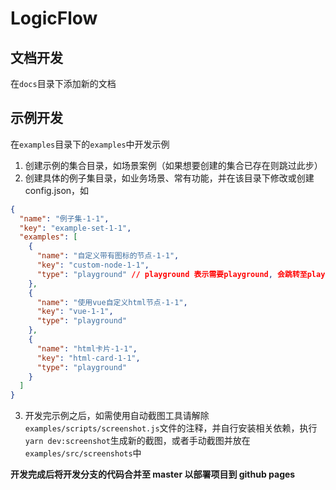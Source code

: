 # LogicFlow

## 文档开发

在`docs`目录下添加新的文档

## 示例开发

在`examples`目录下的`examples`中开发示例

1. 创建示例的集合目录，如场景案例（如果想要创建的集合已存在则跳过此步）
2. 创建具体的例子集目录，如业务场景、常有功能，并在该目录下修改或创建 config.json，如

```json
{
  "name": "例子集-1-1",
  "key": "example-set-1-1",
  "examples": [
    {
      "name": "自定义带有图标的节点-1-1",
      "key": "custom-node-1-1",
      "type": "playground" // playground 表示需要playground, 会跳转至playground页面， link 表示链接，会跳到外部链接（非playground页面）
    },
    {
      "name": "使用vue自定义html节点-1-1",
      "key": "vue-1-1",
      "type": "playground"
    },
    {
      "name": "html卡片-1-1",
      "key": "html-card-1-1",
      "type": "playground"
    }
  ]
}
```

3. 开发完示例之后，如需使用自动截图工具请解除`examples/scripts/screenshot.js`文件的注释，并自行安装相关依赖，执行`yarn dev:screenshot`生成新的截图，或者手动截图并放在`examples/src/screenshots`中

**开发完成后将开发分支的代码合并至 master 以部署项目到 github pages**
